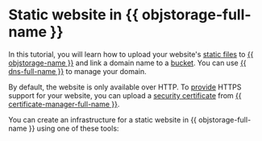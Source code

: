 
# Static website in {{ objstorage-full-name }}

In this tutorial, you will learn how to upload your website's [static files](../../storage/concepts/hosting.md) to [{{ objstorage-name }}](../../storage/) and link a domain name to a [bucket](../../storage/concepts/bucket.md). You can use [{{ dns-full-name }}](../../dns/) to manage your domain.

By default, the website is only available over HTTP. To [provide](../../storage/operations/hosting/certificate.md) HTTPS support for your website, you can upload a [security certificate](../../certificate-manager/concepts/index.md) from [{{ certificate-manager-full-name }}](../../certificate-manager/).

You can create an infrastructure for a static website in {{ objstorage-full-name }} using one of these tools:
